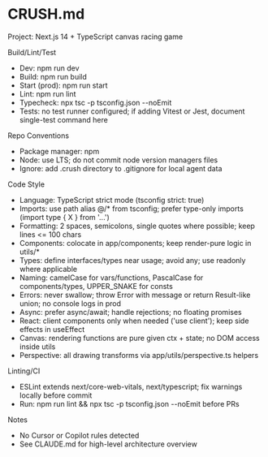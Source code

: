 # CRUSH.md

Project: Next.js 14 + TypeScript canvas racing game

Build/Lint/Test
- Dev: npm run dev
- Build: npm run build
- Start (prod): npm run start
- Lint: npm run lint
- Typecheck: npx tsc -p tsconfig.json --noEmit
- Tests: no test runner configured; if adding Vitest or Jest, document single-test command here

Repo Conventions
- Package manager: npm
- Node: use LTS; do not commit node version managers files
- Ignore: add .crush directory to .gitignore for local agent data

Code Style
- Language: TypeScript strict mode (tsconfig strict: true)
- Imports: use path alias @/* from tsconfig; prefer type-only imports (import type { X } from '...')
- Formatting: 2 spaces, semicolons, single quotes where possible; keep lines <= 100 chars
- Components: colocate in app/components; keep render-pure logic in utils/*
- Types: define interfaces/types near usage; avoid any; use readonly where applicable
- Naming: camelCase for vars/functions, PascalCase for components/types, UPPER_SNAKE for consts
- Errors: never swallow; throw Error with message or return Result-like union; no console logs in prod
- Async: prefer async/await; handle rejections; no floating promises
- React: client components only when needed ('use client'); keep side effects in useEffect
- Canvas: rendering functions are pure given ctx + state; no DOM access inside utils
- Perspective: all drawing transforms via app/utils/perspective.ts helpers

Linting/CI
- ESLint extends next/core-web-vitals, next/typescript; fix warnings locally before commit
- Run: npm run lint && npx tsc -p tsconfig.json --noEmit before PRs

Notes
- No Cursor or Copilot rules detected
- See CLAUDE.md for high-level architecture overview